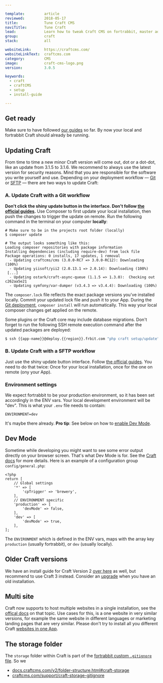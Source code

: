 ```yaml
---

template:         article
reviewed:         2018-05-17
title:            Tune Craft CMS
naviTitle:        Tune Craft
lead:             Learn how to tweak Craft CMS on fortrabbit, master advanced topics, overcome obstacles and tackle problems.
group:            craft
stack:            all

websiteLink:      https://craftcms.com/
websiteLinkText:  craftcms.com
category:         CMS
image:            craft-cms-logo.png
version:          3.0.5

keywords:
  - craft
  - craftCMS
  - setup
  - install-guide

---
```


## Get ready

Make sure to have followed [our guides](/craft-3-about) so far. By now your local and fortrabbit Craft should already be running.


## Updating Craft

From time to time a new minor Craft version will come out, dot or a dot-dot, like an update from 3.1.5 to 3.1.6. We recommend to always use the latest version for security reasons. Mind that you are responsible for the software you write yourself and use. Depending on your deployment workflow — [Git](/craft-3-deploy-git) or [SFTP](/craft-3-upload-sftp) — there are two ways to update Craft:

### A. Update Craft with a Git workflow

<!-- TODO: Describe how to turn off web updates in Craft -->

**Don't click the shiny update button in the interface. Don't follow [the official guides](https://docs.craftcms.com/v3/updating.html).** Use Composer to first update your local installation, then push the changes to trigger the update on remote. Run the following command in the terminal on your computer **locally**: 

```shell
# Make sure to be in the projects root folder (locally)
$ composer update

# The output looks something like this: 
Loading composer repositories with package information
Installing dependencies (including require-dev) from lock file
Package operations: 0 installs, 17 updates, 1 removal
  - Updating craftcms/cms (3.0.0-RC7 => 3.0.0-RC12): Downloading (100%)
  - Updating yiisoft/yii2 (2.0.13.1 => 2.0.14): Downloading (100%)
 [...]
  - Updating ostark/craft-async-queue (1.1.5 => 1.3.0):  Checking out c262aa5e21
  - Updating symfony/var-dumper (v3.4.3 => v3.4.4): Downloading (100%)
```

The `composer.lock` file reflects the exact package versions you've installed locally. Commit your updated lock file and push it to your App. During the [Git deployment](/git-deployment), `composer install` will run automatically. This way your local composer changes get applied on the remote.

Some plugins or the Craft core may include database migrations. Don't forget to run the following SSH remote execution command after the updated packages are deployed:

```bash
$ ssh {{app-name}}@deploy.{{region}}.frbit.com "php craft setup/update"
```

### B. Update Craft with a SFTP workflow

Just use the shiny update button interface. Follow [the official guides](https://docs.craftcms.com/v3/updating.html). You need to do that twice: Once for your local installation, once for the one on remote (ony your App).


### Environment settings

We expect fortrabbit to be your production environment, so it has been set accordingly in the ENV vars. Your local development environment will be "dev". This is what your `.env` file needs to contain:

```
ENVIRONMENT=dev
```

It's maybe there already. **Pro tip**: See below on how to [enable Dev Mode](#toc-dev-mode).

## Dev Mode

Sometime while developing you might want to see some error output directly on your browser screen. That's what Dev Mode is for. See the [Craft docs](https://craftcms.com/support/dev-mode) for more details. Here is an example of a configuration group `config/general.php`:

```
<?php
return [
    // Global settings
    '*' => [
        'cpTrigger' => 'brewery',
    ],
    // ENVIRONMENT specific 
    'production' => [
        'devMode' => false,
    ],
    'dev' => [
        'devMode' => true,
    ],
];
```

The `ENVIRONMENT` which is defined in the ENV vars, maps with the array key `production` (usually fortrabbit), or `dev` (usually locally).


## Older Craft versions

We have an install guide for Craft Version 2 [over here](/install-craft-2-uni) as well, but recommend to use Craft 3 instead. Consider an [upgrade](/craft-2-3-upgrade) when you have an old installation. 

## Multi site

Craft now supports to host multiple websites in a single installation, see the [offical docs](https://docs.craftcms.com/v3/sites.html) on that topic. Use cases for this, is a one website in very similar versions, for example the same website in different languages or marketing landing pages that are very similar. Please don't try to install all you different Craft [websites in one App](/app#toc-one-app-one-website).


## The storage folder

The `storage` folder within Craft is part of the [fortrabbit custom `.gitignore` file](). So we 

* [docs.craftcms.com/v2/folder-structure.html#craft-storage](https://docs.craftcms.com/v2/folder-structure.html#craft-storage)
* [craftcms.com/support/craft-storage-gitignore](https://craftcms.com/support/craft-storage-gitignore)


<!-- TODO:

Licsence keys


What about this?
https://github.com/fortrabbit/craft-starter
Is thi still up-to-date?


Describe what needs to be done to set a domain with Craft and fortrabbit.

DOMAINS
https://craftcms.com/support/site-url
https://app.intercom.io/a/apps/ntt8mpby/inbox/inbox/480927/conversations/16114188408
adding domains? which config needs to be changed in Craft?

 -->